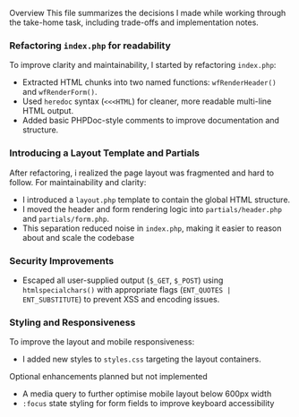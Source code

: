 Overview
This file summarizes the decisions I made while working through the take-home task, including trade-offs and implementation notes.

### Refactoring `index.php` for readability
To improve clarity and maintainability, I started by refactoring `index.php`:
* Extracted HTML chunks into two named functions: `wfRenderHeader()` and `wfRenderForm()`.
* Used `heredoc` syntax (`<<<HTML`) for cleaner, more readable multi-line HTML output.
* Added basic PHPDoc-style comments to improve documentation and structure.

### Introducing a Layout Template and Partials
After refactoring, i realized the page layout was fragmented and hard to follow. For maintainability and clarity:
* I introduced a `layout.php` template to contain the global HTML structure.
* I moved the header and form rendering logic into `partials/header.php` and `partials/form.php`.
* This separation reduced noise in `index.php`, making it easier to reason about and scale the codebase

### Security Improvements
* Escaped all user-supplied output (`$_GET`, `$_POST`) using `htmlspecialchars()` with appropriate flags (`ENT_QUOTES | ENT_SUBSTITUTE`) to prevent XSS and encoding issues.

### Styling and Responsiveness
To improve the layout and mobile responsiveness:
* I added new styles to `styles.css` targeting the layout containers.

Optional enhancements planned but not implemented
* A media query to further optimise mobile layout below 600px width
* `:focus` state styling for form fields to improve keyboard accessibility
